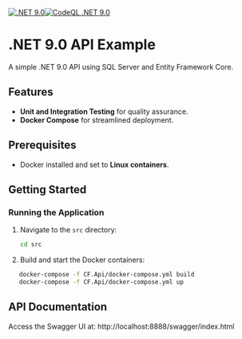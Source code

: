 [![.NET 9.0](https://github.com/leandro-cervelin/cf_api_net_core/actions/workflows/dotnet-core.yml/badge.svg)](https://github.com/leandro-cervelin/cf_api_net_core/actions/workflows/dotnet-core.yml)[![CodeQL .NET 9.0](https://github.com/leandro-cervelin/cf_api_net_core/actions/workflows/codeql-analysis.yml/badge.svg)](https://github.com/leandro-cervelin/cf_api_net_core/actions/workflows/codeql-analysis.yml)  

# .NET 9.0 API Example

A simple .NET 9.0 API using SQL Server and Entity Framework Core.

## Features
- **Unit and Integration Testing** for quality assurance.
- **Docker Compose** for streamlined deployment.

## Prerequisites
- Docker installed and set to **Linux containers**.

## Getting Started

### Running the Application
1. Navigate to the `src` directory:
   ```bash
   cd src

2.	Build and start the Docker containers:
```bash
   docker-compose -f CF.Api/docker-compose.yml build
   docker-compose -f CF.Api/docker-compose.yml up
```

## API Documentation

Access the Swagger UI at:
http://localhost:8888/swagger/index.html